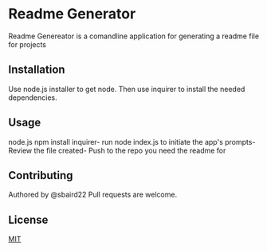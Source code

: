 # Readme Generator
Readme Genereator is a comandline application for generating a readme file for projects

## Installation
Use node.js installer to get node. Then use inquirer to install the needed dependencies.

## Usage
node.js
npm install inquirer-
run node index.js to initiate the app's prompts-
Review the file created-
Push to the repo you need the readme for

## Contributing
Authored by @sbaird22
Pull requests are welcome.

## License
[MIT](https://chooselicense.com/licenses/mit/)

